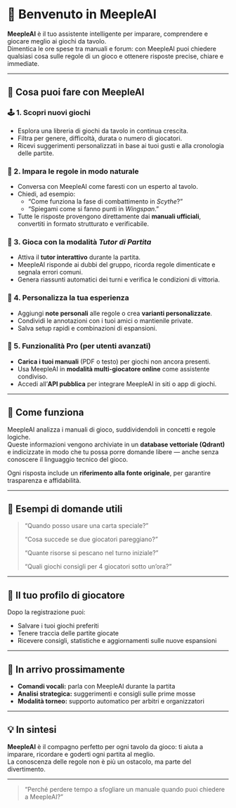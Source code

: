 # 🎲 Benvenuto in MeepleAI

**MeepleAI** è il tuo assistente intelligente per imparare, comprendere e giocare meglio ai giochi da tavolo.  
Dimentica le ore spese tra manuali e forum: con MeepleAI puoi chiedere qualsiasi cosa sulle regole di un gioco e ottenere risposte precise, chiare e immediate.

---

## 🚀 Cosa puoi fare con MeepleAI

### 🕹️ 1. Scopri nuovi giochi
- Esplora una libreria di giochi da tavolo in continua crescita.
- Filtra per genere, difficoltà, durata o numero di giocatori.
- Ricevi suggerimenti personalizzati in base ai tuoi gusti e alla cronologia delle partite.

### 📖 2. Impara le regole in modo naturale
- Conversa con MeepleAI come faresti con un esperto al tavolo.
- Chiedi, ad esempio:
  - “Come funziona la fase di combattimento in *Scythe*?”
  - “Spiegami come si fanno punti in *Wingspan*.”
- Tutte le risposte provengono direttamente dai **manuali ufficiali**, convertiti in formato strutturato e verificabile.

### 🎯 3. Gioca con la modalità *Tutor di Partita*
- Attiva il **tutor interattivo** durante la partita.
- MeepleAI risponde ai dubbi del gruppo, ricorda regole dimenticate e segnala errori comuni.
- Genera riassunti automatici dei turni e verifica le condizioni di vittoria.

### 🧾 4. Personalizza la tua esperienza
- Aggiungi **note personali** alle regole o crea **varianti personalizzate**.
- Condividi le annotazioni con i tuoi amici o mantienile private.
- Salva setup rapidi e combinazioni di espansioni.

### 💎 5. Funzionalità Pro (per utenti avanzati)
- **Carica i tuoi manuali** (PDF o testo) per giochi non ancora presenti.
- Usa MeepleAI in **modalità multi-giocatore online** come assistente condiviso.
- Accedi all’**API pubblica** per integrare MeepleAI in siti o app di giochi.

---

## 🧠 Come funziona

MeepleAI analizza i manuali di gioco, suddividendoli in concetti e regole logiche.  
Queste informazioni vengono archiviate in un **database vettoriale (Qdrant)** e indicizzate in modo che tu possa porre domande libere — anche senza conoscere il linguaggio tecnico del gioco.

Ogni risposta include un **riferimento alla fonte originale**, per garantire trasparenza e affidabilità.

---

## 💬 Esempi di domande utili

> “Quando posso usare una carta speciale?”  
>  
> “Cosa succede se due giocatori pareggiano?”  
>  
> “Quante risorse si pescano nel turno iniziale?”  
>  
> “Quali giochi consigli per 4 giocatori sotto un’ora?”

---

## 👤 Il tuo profilo di giocatore

Dopo la registrazione puoi:
- Salvare i tuoi giochi preferiti
- Tenere traccia delle partite giocate
- Ricevere consigli, statistiche e aggiornamenti sulle nuove espansioni

---

## 🔮 In arrivo prossimamente

- **Comandi vocali:** parla con MeepleAI durante la partita  
- **Analisi strategica:** suggerimenti e consigli sulle prime mosse  
- **Modalità torneo:** supporto automatico per arbitri e organizzatori  

---

## 💡 In sintesi

**MeepleAI** è il compagno perfetto per ogni tavolo da gioco:
ti aiuta a imparare, ricordare e goderti ogni partita al meglio.  
La conoscenza delle regole non è più un ostacolo, ma parte del divertimento.

---

> “Perché perdere tempo a sfogliare un manuale quando puoi chiedere a MeepleAI?”
